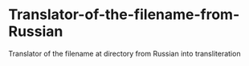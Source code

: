 # Translator-of-the-filename-from-Russian
Translator of the filename at directory from Russian into transliteration
